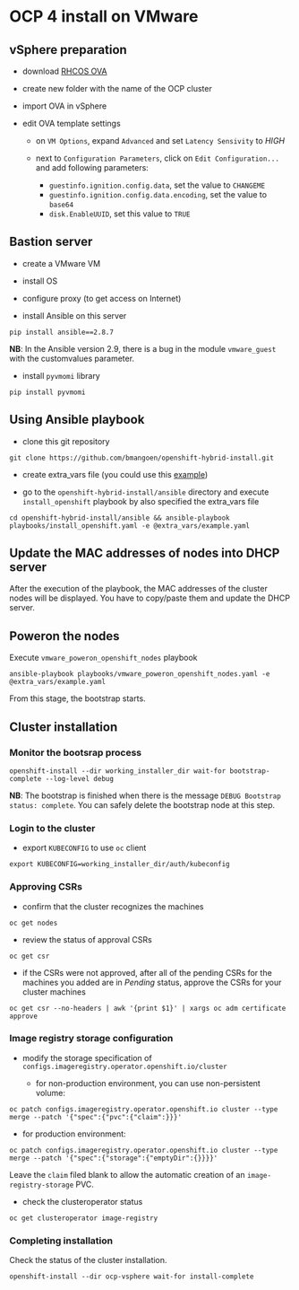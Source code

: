 # OCP 4 install on VMware

## vSphere preparation

- download [RHCOS OVA](https://mirror.openshift.com/pub/openshift-v4/dependencies/rhcos/4.2/4.2.0/rhcos-4.2.0-x86_64-vmware.ova)

- create new folder with the name of the OCP cluster

- import OVA in vSphere

- edit OVA template settings

  - on `VM Options`, expand `Advanced` and set `Latency Sensivity` to *HIGH*

  - next to `Configuration Parameters`, click on `Edit Configuration...` and add following parameters:
    - `guestinfo.ignition.config.data`, set the value to `CHANGEME`
    - `guestinfo.ignition.config.data.encoding`, set the value to `base64`
    - `disk.EnableUUID`, set this value to `TRUE`

## Bastion server

- create a VMware VM

- install OS

- configure proxy (to get access on Internet)

- install Ansible on this server

```shell
pip install ansible==2.8.7
```

**NB**: In the Ansible version 2.9, there is a bug in the module `vmware_guest` with the customvalues parameter.

- install `pyvmomi` library

```shell
pip install pyvmomi
```

## Using Ansible playbook

- clone this git repository

```shell
git clone https://github.com/bmangoen/openshift-hybrid-install.git
```

- create extra_vars file (you could use this [example](../extra_vars/example.yaml))

- go to the `openshift-hybrid-install/ansible` directory and execute `install_openshift` playbook by also specified the extra_vars file

```shell
cd openshift-hybrid-install/ansible && ansible-playbook playbooks/install_openshift.yaml -e @extra_vars/example.yaml
```

## Update the MAC addresses of nodes into DHCP server

After the execution of the playbook, the MAC addresses of the cluster nodes will be displayed.
You have to copy/paste them and update the DHCP server.

## Poweron the nodes

Execute `vmware_poweron_openshift_nodes` playbook

```shell
ansible-playbook playbooks/vmware_poweron_openshift_nodes.yaml -e @extra_vars/example.yaml
```

From this stage, the bootstrap starts.

## Cluster installation

### Monitor the bootsrap process

```shell
openshift-install --dir working_installer_dir wait-for bootstrap-complete --log-level debug
```

**NB**: The bootstrap is finished when there is the message `DEBUG Bootstrap status: complete`. You can safely delete the bootstrap node at this step.

### Login to the cluster

- export `KUBECONFIG` to use `oc` client

```shell
export KUBECONFIG=working_installer_dir/auth/kubeconfig
```

### Approving CSRs

- confirm that the cluster recognizes the machines

```shell
oc get nodes
```

- review the status of approval CSRs

```shell
oc get csr
```

- if the CSRs were not approved, after all of the pending CSRs for the machines you added are in *Pending* status, approve the CSRs for your cluster machines

```shell
oc get csr --no-headers | awk '{print $1}' | xargs oc adm certificate approve
```

### Image registry storage configuration

- modify the storage specification of `configs.imageregistry.operator.openshift.io/cluster`

  - for non-production environment, you can use non-persistent volume:

```shell
oc patch configs.imageregistry.operator.openshift.io cluster --type merge --patch '{"spec":{"pvc":{"claim":}}}'
```

  - for production environment:

```shell
oc patch configs.imageregistry.operator.openshift.io cluster --type merge --patch '{"spec":{"storage":{"emptyDir":{}}}}'
```

Leave the `claim` filed blank to allow the automatic creation of an `image-registry-storage` PVC.

- check the clusteroperator status

```shell
oc get clusteroperator image-registry
```

### Completing installation

Check the status of the cluster installation.

```shell
openshift-install --dir ocp-vsphere wait-for install-complete
```
